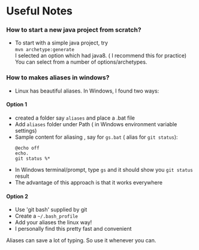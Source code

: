 # Useful Notes

### How to start a new java project from scratch?

* To start with a simple java project, try      
`mvn archetype:generate`        
I selected an option which had java8. ( I recommend this for practice)   
You can select from a number of options/archetypes.   

### How to makes aliases in windows?
* Linux has beautiful aliases. 
In Windows, I found two ways: 

#### Option 1

- created a folder say `aliases` and place a .bat file 
- Add `aliases` folder under Path ( in Windows environment variable settings)
- Sample content for aliasing , say for `gs.bat` ( alias for `git status`): 
    ```
    @echo off
    echo.
    git status %*
    ```
- In Windows terminal/prompt, type `gs` and it should show you `git status` result
- The advantage of this approach is that it works everywhere

#### Option 2
- Use 'git bash' supplied by git
- Create a `~/.bash_profile`
- Add your aliases the linux way!
- I personally find this pretty fast and convenient 

Aliases can save a lot of typing. So use it whenever you can.       

### 



